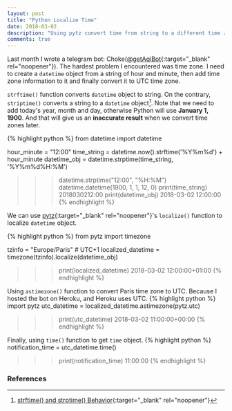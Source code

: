 ```yaml
---
layout: post
title: "Python Localize Time"
date: 2018-03-02
description: "Using pytz convert time from string to a different time zone."
comments: true
---
```

Last month I wrote a telegram bot: Choke([@getAqiBot](https://t.me/getAqiBot){:target="_blank" rel="noopener"}). The hardest problem I encountered was time zone. I need to create a `datetime` object from a string of hour and minute, then add time zone information to it and finally convert it to UTC time zone.

`strftime()` function converts `datetime` object to string. On the contrary, `striptime()` converts a string to a `datetime` object[^1]. Note that we need to add today's year, month and day, otherwise Python will use **January 1, 1900**. And that will give us an **inaccurate result** when we convert time zones later.

{% highlight python %}
from datetime import datetime

hour_minute = "12:00"
time_string = datetime.now().strftime('%Y%m%d') + hour_minute
datetime_obj = datetime.strptime(time_string, '%Y%m%d%H:%M')

>>> datetime.strptime("12:00", "%H:%M")
datetime.datetime(1900, 1, 1, 12, 0)
>>> print(time_string)
2018030212:00
>>> print(datetime_obj)
2018-03-02 12:00:00
{% endhighlight %}

We can use [pytz](https://pypi.python.org/pypi/pytz){:target="_blank" rel="noopener"}'s `localize()` function to localize `datetime` object.

{% highlight python %}
from pytz import timezone

tzinfo = "Europe/Paris" # UTC+1
localized_datetime = timezone(tzinfo).localize(datetime_obj)

>>> print(localized_datetime)
2018-03-02 12:00:00+01:00
{% endhighlight %}

Using `astimezone()` function to convert Paris time zone to UTC. Because I hosted the bot on Heroku, and Heroku uses UTC.
{% highlight python %}
import pytz
utc_datetime = localized_datetime.astimezone(pytz.utc)

>>> print(utc_datetime)
2018-03-02 11:00:00+00:00
{% endhighlight %}

Finally, using `time()` function to get `time` object.
{% highlight python %}
notification_time = utc_datetime.time()

>>> print(notification_time)
11:00:00
{% endhighlight %}

### References
[^1]: [strftime() and strptime() Behavior](https://docs.python.org/3.6/library/datetime.html#strftime-and-strptime-behavior){:target="_blank" rel="noopener"}